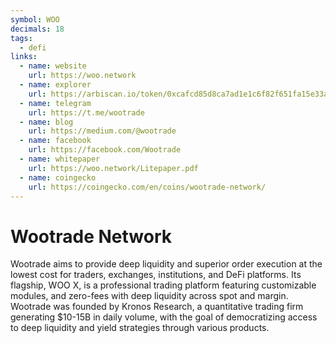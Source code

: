 ```yaml
---
symbol: WOO
decimals: 18
tags:
  - defi
links:
  - name: website
    url: https://woo.network
  - name: explorer
    url: https://arbiscan.io/token/0xcafcd85d8ca7ad1e1c6f82f651fa15e33aefd07b
  - name: telegram
    url: https://t.me/wootrade
  - name: blog
    url: https://medium.com/@wootrade
  - name: facebook
    url: https://facebook.com/Wootrade
  - name: whitepaper
    url: https://woo.network/Litepaper.pdf
  - name: coingecko
    url: https://coingecko.com/en/coins/wootrade-network/
---
```


# Wootrade Network

Wootrade aims to provide deep liquidity and superior order execution at the lowest cost for traders, exchanges, institutions, and DeFi platforms. Its flagship, WOO X, is a professional trading platform featuring customizable modules, and zero-fees with deep liquidity across spot and margin. Wootrade was founded by Kronos Research, a quantitative trading firm generating $10-15B in daily volume, with the goal of democratizing access to deep liquidity and yield strategies through various products.
